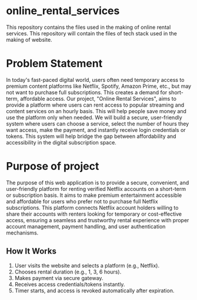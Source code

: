 # online_rental_services
This repository contains the files used in the making of online rental services. This repository will contain the files of tech stack used in the making of website.

# Problem Statement

In today's fast-paced digital world, users often need temporary access to premium content platforms like Netflix, Spotify, Amazon Prime, etc., but may not want to purchase full subscriptions. This creates a demand for short-term, affordable access.
Our project, "Online Rental Services", aims to provide a platform where users can rent access to popular streaming and content services on an hourly basis. This will help people save money and use the platform only when needed.
We will build a secure, user-friendly system where users can choose a service, select the number of hours they want access, make the payment, and instantly receive login credentials or tokens.
This system will help bridge the gap between affordability and accessibility in the digital subscription space.

# Purpose of project

The purpose of this web application is to provide a secure, convenient, and user-friendly platform for renting verified Netflix accounts on a short-term or subscription basis. It aims to make premium entertainment accessible and affordable for users who prefer not to purchase full Netflix subscriptions. This platform connects Netflix account holders willing to share their accounts with renters looking for temporary or cost-effective access, ensuring a seamless and trustworthy rental experience with proper account management, payment handling, and user authentication mechanisms.

## How It Works

1. User visits the website and selects a platform (e.g., Netflix).
2. Chooses rental duration (e.g., 1, 3, 6 hours).
3. Makes payment via secure gateway.
4. Receives access credentials/tokens instantly.
5. Timer starts, and access is revoked automatically after expiration.
